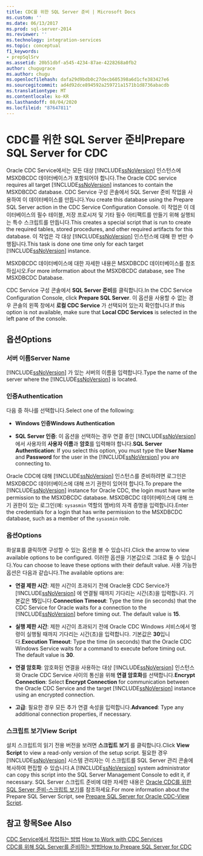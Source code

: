 ```yaml
---
title: CDC를 위한 SQL Server 준비 | Microsoft Docs
ms.custom: ''
ms.date: 06/13/2017
ms.prod: sql-server-2014
ms.reviewer: ''
ms.technology: integration-services
ms.topic: conceptual
f1_keywords:
- prepSqlSrv
ms.assetid: 20b51dbf-a545-4234-87ae-4228268a0fb2
author: chugugrace
ms.author: chugu
ms.openlocfilehash: dafa29d9bdb0c27decb605398a6d1cfe383427e6
ms.sourcegitcommit: ad4d92dce894592a259721a1571b1d8736abacdb
ms.translationtype: MT
ms.contentlocale: ko-KR
ms.lasthandoff: 08/04/2020
ms.locfileid: "87647811"
---
```

# <a name="prepare-sql-server-for-cdc"></a><span data-ttu-id="1c02b-102">CDC를 위한 SQL Server 준비</span><span class="sxs-lookup"><span data-stu-id="1c02b-102">Prepare SQL Server for CDC</span></span>
  <span data-ttu-id="1c02b-103">Oracle CDC Service에서는 모든 대상 [!INCLUDE[ssNoVersion](../../includes/ssnoversion-md.md)] 인스턴스에 MSXDBCDC 데이터베이스가 포함되어야 합니다.</span><span class="sxs-lookup"><span data-stu-id="1c02b-103">The Oracle CDC service requires all target [!INCLUDE[ssNoVersion](../../includes/ssnoversion-md.md)] instances to contain the MSXDBCDC database.</span></span> <span data-ttu-id="1c02b-104">CDC Service 구성 콘솔에서 SQL Server 준비 작업을 사용하여 이 데이터베이스를 만듭니다.</span><span class="sxs-lookup"><span data-stu-id="1c02b-104">You create this database using the Prepare SQL Server action in the CDC Service Configuration Console.</span></span> <span data-ttu-id="1c02b-105">이 작업은 이 데이터베이스의 필수 테이블, 저장 프로시저 및 기타 필수 아티팩트를 만들기 위해 실행되는 특수 스크립트를 만듭니다.</span><span class="sxs-lookup"><span data-stu-id="1c02b-105">This creates a special script that is run to create the required tables, stored procedures, and other required artifacts for this database.</span></span> <span data-ttu-id="1c02b-106">이 작업은 각 대상 [!INCLUDE[ssNoVersion](../../includes/ssnoversion-md.md)] 인스턴스에 대해 한 번만 수행됩니다.</span><span class="sxs-lookup"><span data-stu-id="1c02b-106">This task is done one time only for each target [!INCLUDE[ssNoVersion](../../includes/ssnoversion-md.md)] instance.</span></span>  
  
 <span data-ttu-id="1c02b-107">MSXDBCDC 데이터베이스에 대한 자세한 내용은 MSXDBCDC 데이터베이스를 참조하십시오.</span><span class="sxs-lookup"><span data-stu-id="1c02b-107">For more information about the MSXDBCDC database, see The MSXDBCDC Database.</span></span>  
  
 <span data-ttu-id="1c02b-108">CDC Service 구성 콘솔에서 **SQL Server 준비**를 클릭합니다.</span><span class="sxs-lookup"><span data-stu-id="1c02b-108">In the CDC Service Configuration Console, click **Prepare SQL Server**.</span></span> <span data-ttu-id="1c02b-109">이 옵션을 사용할 수 없는 경우 콘솔의 왼쪽 창에서 **로컬 CDC Service** 가 선택되어 있는지 확인합니다.</span><span class="sxs-lookup"><span data-stu-id="1c02b-109">If this option is not available, make sure that **Local CDC Services** is selected in the left pane of the console.</span></span>  
  
## <a name="options"></a><span data-ttu-id="1c02b-110">옵션</span><span class="sxs-lookup"><span data-stu-id="1c02b-110">Options</span></span>  
  
### <a name="server-name"></a><span data-ttu-id="1c02b-111">서버 이름</span><span class="sxs-lookup"><span data-stu-id="1c02b-111">Server Name</span></span>  
 <span data-ttu-id="1c02b-112">[!INCLUDE[ssNoVersion](../../includes/ssnoversion-md.md)] 가 있는 서버의 이름을 입력합니다.</span><span class="sxs-lookup"><span data-stu-id="1c02b-112">Type the name of the server where the [!INCLUDE[ssNoVersion](../../includes/ssnoversion-md.md)] is located.</span></span>  
  
### <a name="authentication"></a><span data-ttu-id="1c02b-113">인증</span><span class="sxs-lookup"><span data-stu-id="1c02b-113">Authentication</span></span>  
 <span data-ttu-id="1c02b-114">다음 중 하나를 선택합니다.</span><span class="sxs-lookup"><span data-stu-id="1c02b-114">Select one of the following:</span></span>  
  
-   <span data-ttu-id="1c02b-115">**Windows 인증**</span><span class="sxs-lookup"><span data-stu-id="1c02b-115">**Windows Authentication**</span></span>  
  
-   <span data-ttu-id="1c02b-116">**SQL Server 인증**: 이 옵션을 선택하는 경우 연결 중인 [!INCLUDE[ssNoVersion](../../includes/ssnoversion-md.md)]에서 사용자의 **사용자 이름**과 **암호**를 입력해야 합니다.</span><span class="sxs-lookup"><span data-stu-id="1c02b-116">**SQL Server Authentication**: If you select this option, you must type the **User Name** and **Password** for the user in the [!INCLUDE[ssNoVersion](../../includes/ssnoversion-md.md)] you are connecting to.</span></span>  
  
 <span data-ttu-id="1c02b-117">Oracle CDC에 대해 [!INCLUDE[ssNoVersion](../../includes/ssnoversion-md.md)] 인스턴스를 준비하려면 로그인은 MSXDBCDC 데이터베이스에 대해 쓰기 권한이 있어야 합니다.</span><span class="sxs-lookup"><span data-stu-id="1c02b-117">To prepare the [!INCLUDE[ssNoVersion](../../includes/ssnoversion-md.md)] instance for Oracle CDC, the login must have write permission to the MSXDBCDC database.</span></span> <span data-ttu-id="1c02b-118">MSXDBCDC 데이터베이스에 대해 쓰기 권한이 있는 로그인(예: `sysasmin` 역할의 멤버)의 자격 증명을 입력합니다.</span><span class="sxs-lookup"><span data-stu-id="1c02b-118">Enter the credentials for a login that has write permission to the MSXDBCDC database, such as a member of the `sysasmin` role.</span></span>  
  
### <a name="options"></a><span data-ttu-id="1c02b-119">옵션</span><span class="sxs-lookup"><span data-stu-id="1c02b-119">Options</span></span>  
 <span data-ttu-id="1c02b-120">화살표를 클릭하면 구성할 수 있는 옵션을 볼 수 있습니다.</span><span class="sxs-lookup"><span data-stu-id="1c02b-120">Click the arrow to view available options to be configured.</span></span> <span data-ttu-id="1c02b-121">이러한 옵션을 기본값으로 그대로 둘 수 있습니다.</span><span class="sxs-lookup"><span data-stu-id="1c02b-121">You can choose to leave these options with their default value.</span></span> <span data-ttu-id="1c02b-122">사용 가능한 옵션은 다음과 같습니다.</span><span class="sxs-lookup"><span data-stu-id="1c02b-122">The available options are:</span></span>  
  
-   <span data-ttu-id="1c02b-123">**연결 제한 시간**: 제한 시간이 초과되기 전에 Oracle용 CDC Service가 [!INCLUDE[ssNoVersion](../../includes/ssnoversion-md.md)] 에 연결될 때까지 기다리는 시간(초)을 입력합니다. 기본값은 **15**입니다.</span><span class="sxs-lookup"><span data-stu-id="1c02b-123">**Connection Timeout**: Type the time (in seconds) that the CDC Service for Oracle waits for a connection to the [!INCLUDE[ssNoVersion](../../includes/ssnoversion-md.md)] before timing out. The default value is **15**.</span></span>  
  
-   <span data-ttu-id="1c02b-124">**실행 제한 시간**: 제한 시간이 초과되기 전에 Oracle CDC Windows 서비스에서 명령이 실행될 때까지 기다리는 시간(초)을 입력합니다. 기본값은 **30**입니다.</span><span class="sxs-lookup"><span data-stu-id="1c02b-124">**Execution Timeout**: Type the time (in seconds) that the Oracle CDC Windows Service waits for a command to execute before timing out. The default value is **30**.</span></span>  
  
-   <span data-ttu-id="1c02b-125">**연결 암호화**: 암호화된 연결을 사용하는 대상 [!INCLUDE[ssNoVersion](../../includes/ssnoversion-md.md)] 인스턴스와 Oracle CDC Service 사이의 통신을 위해 **연결 암호화**를 선택합니다.</span><span class="sxs-lookup"><span data-stu-id="1c02b-125">**Encrypt Connection**: Select **Encrypt Connection** for communication between the Oracle CDC Service and the target [!INCLUDE[ssNoVersion](../../includes/ssnoversion-md.md)] instance using an encrypted connection.</span></span>  
  
-   <span data-ttu-id="1c02b-126">**고급**: 필요한 경우 모든 추가 연결 속성을 입력합니다.</span><span class="sxs-lookup"><span data-stu-id="1c02b-126">**Advanced**: Type any additional connection properties, if necessary.</span></span>  
  
### <a name="view-script"></a><span data-ttu-id="1c02b-127">스크립트 보기</span><span class="sxs-lookup"><span data-stu-id="1c02b-127">View Script</span></span>  
 <span data-ttu-id="1c02b-128">설치 스크립트의 읽기 전용 버전을 보려면 **스크립트 보기** 를 클릭합니다.</span><span class="sxs-lookup"><span data-stu-id="1c02b-128">Click **View Script** to view a read-only version of the setup script.</span></span> <span data-ttu-id="1c02b-129">필요한 경우 [!INCLUDE[ssNoVersion](../../includes/ssnoversion-md.md)] 시스템 관리자는 이 스크립트를 SQL Server 관리 콘솔에 복사하여 편집할 수 있습니다.</span><span class="sxs-lookup"><span data-stu-id="1c02b-129">A [!INCLUDE[ssNoVersion](../../includes/ssnoversion-md.md)] system administrator can copy this script into the SQL Server Management Console to edit it, if necessary.</span></span> <span data-ttu-id="1c02b-130">SQL Server 스크립트 준비에 대한 자세한 내용은 [Oracle CDC를 위한 SQL Server 준비-스크립트 보기](prepare-sql-server-for-oracle-cdc-view-script.md)를 참조하세요.</span><span class="sxs-lookup"><span data-stu-id="1c02b-130">For more information about the Prepare SQL Server Script, see [Prepare SQL Server for Oracle CDC-View Script](prepare-sql-server-for-oracle-cdc-view-script.md).</span></span>  
  
## <a name="see-also"></a><span data-ttu-id="1c02b-131">참고 항목</span><span class="sxs-lookup"><span data-stu-id="1c02b-131">See Also</span></span>  
 <span data-ttu-id="1c02b-132">[CDC Service에서 작업하는 방법](work-with-cdc-services.md) </span><span class="sxs-lookup"><span data-stu-id="1c02b-132">[How to Work with CDC Services](work-with-cdc-services.md) </span></span>  
 [<span data-ttu-id="1c02b-133">CDC를 위해 SQL Server를 준비하는 방법</span><span class="sxs-lookup"><span data-stu-id="1c02b-133">How to Prepare SQL Server for CDC</span></span>](prepare-sql-server-for-cdc.md)  
  
  
